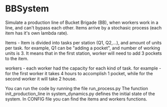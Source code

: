 # BBSystem


Simulate a production line of Bucket Brigade (BB), when workers work in a line, and can't bypass each other.
Items arrive by a stochasic process (each item has it's own lambda rate).

Items -
Item is divided into tasks per station (Q1, Q2,...), and amount of units per task.
for example, Q1 can be "adding a pocket", and number of working units is 3.
It means that in the first station, worker will need to add 3 pockets to the item.

workers -
each worker had the capacity for each kind of task.
for example - for the first worker it takes 4 hours to accomplish 1 pocket,
while for the second worker it will take 2 house.

You can run the code by running the file run_process.py
The function init_production_line in system_dynamics.py defines the initial state of the system.
In CONFIG file you can find the items and workers functions.



